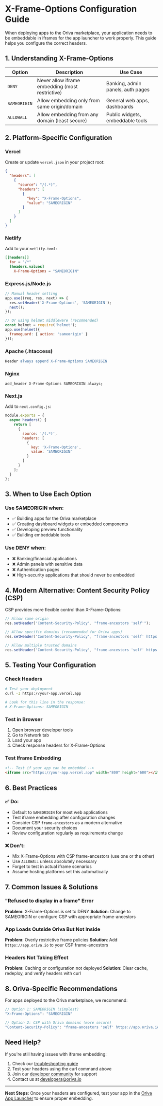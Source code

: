 # X-Frame-Options Configuration Guide

When deploying apps to the Oriva marketplace, your application needs to be embeddable in iframes for the app launcher to work properly. This guide helps you configure the correct headers.

## 1. Understanding X-Frame-Options

| Option | Description | Use Case |
|--------|-------------|----------|
| `DENY` | Never allow iframe embedding (most restrictive) | Banking, admin panels, auth pages |
| `SAMEORIGIN` | Allow embedding only from same origin/domain | General web apps, dashboards |
| `ALLOWALL` | Allow embedding from any domain (least secure) | Public widgets, embeddable tools |

## 2. Platform-Specific Configuration

### Vercel

Create or update `vercel.json` in your project root:

```json
{
  "headers": [
    {
      "source": "/(.*)",
      "headers": [
        {
          "key": "X-Frame-Options",
          "value": "SAMEORIGIN"
        }
      ]
    }
  ]
}
```

### Netlify

Add to your `netlify.toml`:

```toml
[[headers]]
  for = "/*"
  [headers.values]
    X-Frame-Options = "SAMEORIGIN"
```

### Express.js/Node.js

```javascript
// Manual header setting
app.use((req, res, next) => {
  res.setHeader('X-Frame-Options', 'SAMEORIGIN');
  next();
});

// Or using helmet middleware (recommended)
const helmet = require('helmet');
app.use(helmet({
  frameguard: { action: 'sameorigin' }
}));
```

### Apache (.htaccess)

```apache
Header always append X-Frame-Options SAMEORIGIN
```

### Nginx

```nginx
add_header X-Frame-Options SAMEORIGIN always;
```

### Next.js

Add to `next.config.js`:

```javascript
module.exports = {
  async headers() {
    return [
      {
        source: '/(.*)',
        headers: [
          {
            key: 'X-Frame-Options',
            value: 'SAMEORIGIN'
          }
        ]
      }
    ];
  }
};
```

## 3. When to Use Each Option

### Use SAMEORIGIN when:
- ✅ Building apps for the Oriva marketplace
- ✅ Creating dashboard widgets or embedded components
- ✅ Developing preview functionality
- ✅ Building embeddable tools

### Use DENY when:
- ❌ Banking/financial applications
- ❌ Admin panels with sensitive data
- ❌ Authentication pages
- ❌ High-security applications that should never be embedded

## 4. Modern Alternative: Content Security Policy (CSP)

CSP provides more flexible control than X-Frame-Options:

```javascript
// Allow same origin
res.setHeader('Content-Security-Policy', "frame-ancestors 'self'");

// Allow specific domains (recommended for Oriva apps)
res.setHeader('Content-Security-Policy', "frame-ancestors 'self' https://app.oriva.io");

// Allow multiple trusted domains
res.setHeader('Content-Security-Policy', "frame-ancestors 'self' https://app.oriva.io https://oriva.io");
```

## 5. Testing Your Configuration

### Check Headers
```bash
# Test your deployment
curl -I https://your-app.vercel.app

# Look for this line in the response:
# X-Frame-Options: SAMEORIGIN
```

### Test in Browser
1. Open browser developer tools
2. Go to Network tab
3. Load your app
4. Check response headers for X-Frame-Options

### Test Iframe Embedding
```html
<!-- Test if your app can be embedded -->
<iframe src="https://your-app.vercel.app" width="800" height="600"></iframe>
```

## 6. Best Practices

### ✅ Do:
- Default to `SAMEORIGIN` for most web applications
- Test iframe embedding after configuration changes
- Consider CSP `frame-ancestors` as a modern alternative
- Document your security choices
- Review configuration regularly as requirements change

### ❌ Don't:
- Mix X-Frame-Options with CSP frame-ancestors (use one or the other)
- Use `ALLOWALL` unless absolutely necessary
- Forget to test in actual iframe scenarios
- Assume hosting platforms set this automatically

## 7. Common Issues & Solutions

### "Refused to display in a frame" Error
**Problem**: X-Frame-Options is set to DENY
**Solution**: Change to SAMEORIGIN or configure CSP with appropriate frame-ancestors

### App Loads Outside Oriva But Not Inside
**Problem**: Overly restrictive frame policies
**Solution**: Add `https://app.oriva.io` to your CSP frame-ancestors

### Headers Not Taking Effect
**Problem**: Caching or configuration not deployed
**Solution**: Clear cache, redeploy, and verify headers with curl

## 8. Oriva-Specific Recommendations

For apps deployed to the Oriva marketplace, we recommend:

```javascript
// Option 1: SAMEORIGIN (simplest)
"X-Frame-Options": "SAMEORIGIN"

// Option 2: CSP with Oriva domains (more secure)
"Content-Security-Policy": "frame-ancestors 'self' https://app.oriva.io https://oriva.io"
```

## Need Help?

If you're still having issues with iframe embedding:

1. Check our [troubleshooting guide](./troubleshooting.md)
2. Test your headers using the curl command above
3. Join our [developer community](https://discord.gg/oriva) for support
4. Contact us at [developers@oriva.io](mailto:developers@oriva.io)

---

**Next Steps**: Once your headers are configured, test your app in the [Oriva App Launcher](https://app.oriva.io) to ensure proper embedding.